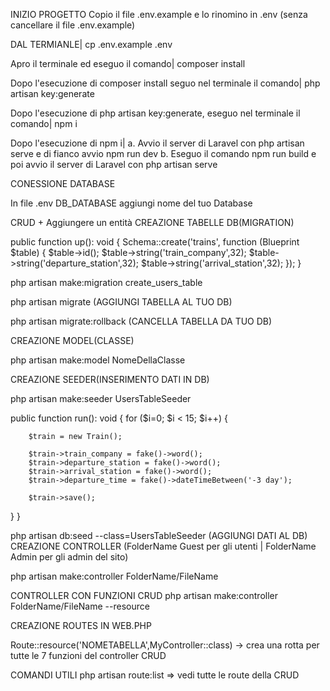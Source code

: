 INIZIO PROGETTO
Copio il file .env.example e lo rinomino in .env (senza cancellare il file .env.example)

DAL TERMIANLE| cp .env.example .env

Apro il terminale ed eseguo il comando| composer install

Dopo l'esecuzione di composer install seguo nel terminale il comando| php artisan key:generate

Dopo l'esecuzione di php artisan key:generate, eseguo nel terminale il comando| npm i

Dopo l'esecuzione di npm i| a. Avvio il server di Laravel con php artisan serve e di fianco avvio npm run dev b. Eseguo il comando npm run build e poi avvio il server di Laravel con php artisan serve

CONESSIONE DATABASE

In file .env DB_DATABASE aggiungi nome del tuo Database

CRUD + Aggiungere un entità
CREAZIONE TABELLE DB(MIGRATION)

public function up(): void { Schema::create('trains', function (Blueprint $table) { $table->id(); $table->string('train_company',32); $table->string('departure_station',32); $table->string('arrival_station',32); }); }

php artisan make:migration create_users_table

php artisan migrate (AGGIUNGI TABELLA AL TUO DB)

php artisan migrate:rollback (CANCELLA TABELLA DA TUO DB)

CREAZIONE MODEL(CLASSE)

php artisan make:model NomeDellaClasse

CREAZIONE SEEDER(INSERIMENTO DATI IN DB)

php artisan make:seeder UsersTableSeeder

   public function run(): void
{ for ($i=0; $i < 15; $i++) {

        $train = new Train();

        $train->train_company = fake()->word();
        $train->departure_station = fake()->word();
        $train->arrival_station = fake()->word();
        $train->departure_time = fake()->dateTimeBetween('-3 day');
        
        $train->save();
   }
}

   php artisan db:seed --class=UsersTableSeeder (AGGIUNGI DATI AL DB)
CREAZIONE CONTROLLER (FolderName Guest per gli utenti | FolderName Admin per gli admin del sito)

php artisan make:controller FolderName/FileName

CONTROLLER CON FUNZIONI CRUD
php artisan make:controller FolderName/FileName --resource

CREAZIONE ROUTES IN WEB.PHP

Route::resource('NOMETABELLA',MyController::class) -> crea una rotta per tutte le 7 funzioni del controller CRUD

COMANDI UTILI
 php artisan route:list => vedi tutte le route della CRUD